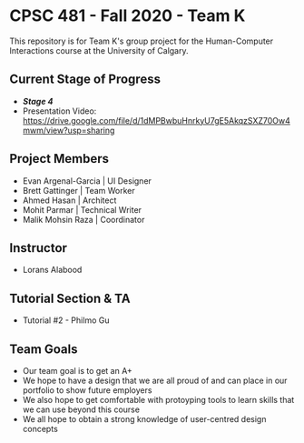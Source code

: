 # CPSC 481 - Fall 2020 - Team K
This repository is for Team K's group project for the Human-Computer Interactions course at the University of Calgary.

## Current Stage of Progress
* ___Stage 4___
* Presentation Video: https://drive.google.com/file/d/1dMPBwbuHnrkyU7gE5AkqzSXZ70Ow4mwm/view?usp=sharing

## Project Members
* Evan Argenal-Garcia | UI Designer
* Brett Gattinger | Team Worker
* Ahmed Hasan | Architect 
* Mohit Parmar | Technical Writer
* Malik Mohsin Raza | Coordinator

## Instructor
* Lorans Alabood 

## Tutorial Section & TA
* Tutorial #2 - Philmo Gu

## Team Goals
- Our team goal is to get an A+
- We hope to have a design that we are all proud of and can place in our portfolio to show future employers
- We also hope to get comfortable with protoyping tools to learn skills that we can use beyond this course
- We all hope to obtain a strong knowledge of user-centred design concepts
